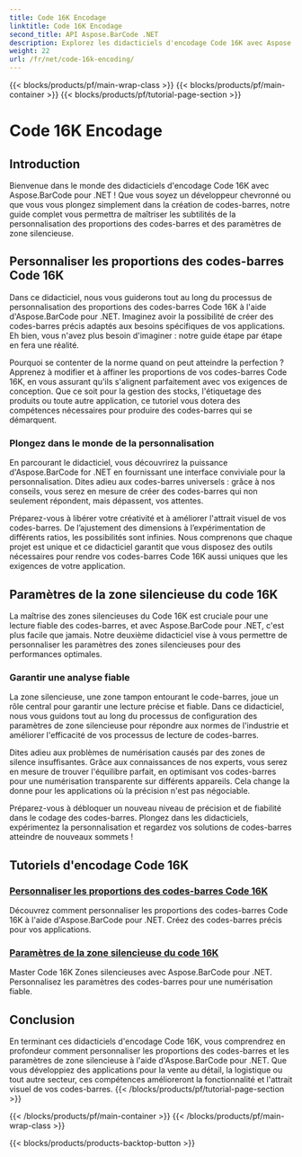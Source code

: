 ```yaml
---
title: Code 16K Encodage
linktitle: Code 16K Encodage
second_title: API Aspose.BarCode .NET
description: Explorez les didacticiels d'encodage Code 16K avec Aspose.BarCode pour .NET. Personnalisez les proportions des codes-barres et les paramètres de zone silencieuse pour une lecture précise et fiable dans vos applications.
weight: 22
url: /fr/net/code-16k-encoding/
---
```


{{< blocks/products/pf/main-wrap-class >}}
{{< blocks/products/pf/main-container >}}
{{< blocks/products/pf/tutorial-page-section >}}

# Code 16K Encodage


## Introduction

Bienvenue dans le monde des didacticiels d'encodage Code 16K avec Aspose.BarCode pour .NET ! Que vous soyez un développeur chevronné ou que vous vous plongez simplement dans la création de codes-barres, notre guide complet vous permettra de maîtriser les subtilités de la personnalisation des proportions des codes-barres et des paramètres de zone silencieuse.

## Personnaliser les proportions des codes-barres Code 16K

Dans ce didacticiel, nous vous guiderons tout au long du processus de personnalisation des proportions des codes-barres Code 16K à l'aide d'Aspose.BarCode pour .NET. Imaginez avoir la possibilité de créer des codes-barres précis adaptés aux besoins spécifiques de vos applications. Eh bien, vous n'avez plus besoin d'imaginer : notre guide étape par étape en fera une réalité.

Pourquoi se contenter de la norme quand on peut atteindre la perfection ? Apprenez à modifier et à affiner les proportions de vos codes-barres Code 16K, en vous assurant qu'ils s'alignent parfaitement avec vos exigences de conception. Que ce soit pour la gestion des stocks, l'étiquetage des produits ou toute autre application, ce tutoriel vous dotera des compétences nécessaires pour produire des codes-barres qui se démarquent.

### Plongez dans le monde de la personnalisation

En parcourant le didacticiel, vous découvrirez la puissance d'Aspose.BarCode for .NET en fournissant une interface conviviale pour la personnalisation. Dites adieu aux codes-barres universels : grâce à nos conseils, vous serez en mesure de créer des codes-barres qui non seulement répondent, mais dépassent, vos attentes.

Préparez-vous à libérer votre créativité et à améliorer l'attrait visuel de vos codes-barres. De l’ajustement des dimensions à l’expérimentation de différents ratios, les possibilités sont infinies. Nous comprenons que chaque projet est unique et ce didacticiel garantit que vous disposez des outils nécessaires pour rendre vos codes-barres Code 16K aussi uniques que les exigences de votre application.

## Paramètres de la zone silencieuse du code 16K

La maîtrise des zones silencieuses du Code 16K est cruciale pour une lecture fiable des codes-barres, et avec Aspose.BarCode pour .NET, c'est plus facile que jamais. Notre deuxième didacticiel vise à vous permettre de personnaliser les paramètres des zones silencieuses pour des performances optimales.

### Garantir une analyse fiable

La zone silencieuse, une zone tampon entourant le code-barres, joue un rôle central pour garantir une lecture précise et fiable. Dans ce didacticiel, nous vous guidons tout au long du processus de configuration des paramètres de zone silencieuse pour répondre aux normes de l'industrie et améliorer l'efficacité de vos processus de lecture de codes-barres.

Dites adieu aux problèmes de numérisation causés par des zones de silence insuffisantes. Grâce aux connaissances de nos experts, vous serez en mesure de trouver l'équilibre parfait, en optimisant vos codes-barres pour une numérisation transparente sur différents appareils. Cela change la donne pour les applications où la précision n'est pas négociable.

Préparez-vous à débloquer un nouveau niveau de précision et de fiabilité dans le codage des codes-barres. Plongez dans les didacticiels, expérimentez la personnalisation et regardez vos solutions de codes-barres atteindre de nouveaux sommets !
## Tutoriels d'encodage Code 16K
### [Personnaliser les proportions des codes-barres Code 16K](./code-16k-aspect-ratio-customization/)
Découvrez comment personnaliser les proportions des codes-barres Code 16K à l'aide d'Aspose.BarCode pour .NET. Créez des codes-barres précis pour vos applications.
### [Paramètres de la zone silencieuse du code 16K](./code-16k-quiet-zone-settings/)
Master Code 16K Zones silencieuses avec Aspose.BarCode pour .NET. Personnalisez les paramètres des codes-barres pour une numérisation fiable.

## Conclusion

En terminant ces didacticiels d'encodage Code 16K, vous comprendrez en profondeur comment personnaliser les proportions des codes-barres et les paramètres de zone silencieuse à l'aide d'Aspose.BarCode pour .NET. Que vous développiez des applications pour la vente au détail, la logistique ou tout autre secteur, ces compétences amélioreront la fonctionnalité et l'attrait visuel de vos codes-barres.
{{< /blocks/products/pf/tutorial-page-section >}}

{{< /blocks/products/pf/main-container >}}
{{< /blocks/products/pf/main-wrap-class >}}

{{< blocks/products/products-backtop-button >}}

